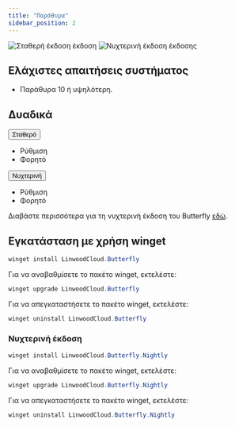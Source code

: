 ```yaml
---
title: "Παράθυρα"
sidebar_position: 2
---
```


![Σταθερή έκδοση έκδοση](https://img.shields.io/badge/dynamic/yaml?color=c4840d&label=Stable&query=%24.version&url=https%3A%2F%2Fraw.githubusercontent.com%2FLinwoodDev%2Fbutterfly%2Fstable%2Fapp%2Fpubspec.yaml&style=for-the-badge) ![Νυχτερινή έκδοση έκδοσης](https://img.shields.io/badge/dynamic/yaml?color=f7d28c&label=Nightly&query=%24.version&url=https%3A%2F%2Fraw.githubusercontent.com%2FLinwoodDev%2Fbutterfly%2Fnightly%2Fapp%2Fpubspec.yaml&style=for-the-badge)

## Ελάχιστες απαιτήσεις συστήματος

* Παράθυρα 10 ή υψηλότερη.

## Δυαδικά

<div className="row margin-bottom--lg padding--sm">
<div className="dropdown dropdown--hoverable margin--sm">
  <button className="button button--outline button--info button--lg">Σταθερό</button>
  <ul className="dropdown__menu">
    <li>
      <DownloadButton after="/downloads/post-windows" className="dropdown__link" href="https://github.com/LinwoodDev/butterfly/releases/download/stable/linwood-butterfly-windows-setup.exe">
        Ρύθμιση
      </DownloadButton>
    </li>
    <li>
      <DownloadButton after="/downloads/post-windows" className="dropdown__link" href="https://github.com/LinwoodDev/butterfly/releases/download/stable/linwood-butterfly-windows.zip">
        Φορητό
      </DownloadButton>
    </li>
  </ul>
</div>
<div className="dropdown dropdown--hoverable margin--sm">
  <button className="button button--outline button--danger button--lg">Νυχτερινή</button>
  <ul className="dropdown__menu">
    <li>
      <DownloadButton after="/downloads/post-windows" className="dropdown__link" href="https://github.com/LinwoodDev/butterfly/releases/download/nightly/linwood-butterfly-windows-setup-x86_64.exe">
        Ρύθμιση
      </DownloadButton>
    </li>
    <li>
      <DownloadButton after="/downloads/post-windows" className="dropdown__link" href="https://github.com/LinwoodDev/butterfly/releases/download/nightly/linwood-butterfly-windows-x86_64.zip">
        Φορητό
      </DownloadButton>
    </li>
  </ul>
</div>
</div>

Διαβάστε περισσότερα για τη νυχτερινή έκδοση του Butterfly [εδώ](/nightly).

## Εγκατάσταση με χρήση winget

```powershell
winget install LinwoodCloud.Butterfly
```

Για να αναβαθμίσετε το πακέτο winget, εκτελέστε:

```powershell
winget upgrade LinwoodCloud.Butterfly
```

Για να απεγκαταστήσετε το πακέτο winget, εκτελέστε:

```powershell
winget uninstall LinwoodCloud.Butterfly
```

### Νυχτερινή έκδοση

```powershell
winget install LinwoodCloud.Butterfly.Nightly
```

Για να αναβαθμίσετε το πακέτο winget, εκτελέστε:

```powershell
winget upgrade LinwoodCloud.Butterfly.Nightly
```

Για να απεγκαταστήσετε το πακέτο winget, εκτελέστε:

```powershell
winget uninstall LinwoodCloud.Butterfly.Nightly
```
